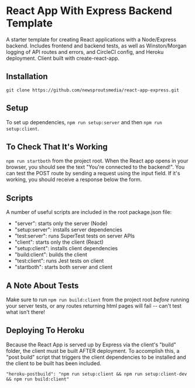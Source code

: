 # React App With Express Backend Template
A starter template for creating React applications with a Node/Express backend. Includes frontend and backend tests, as well as Winston/Morgan logging of API routes and errors, and CircleCI config, and Heroku deployment. Client built with create-react-app.

## Installation
```
git clone https://github.com/newsproutsmedia/react-app-express.git
```
## Setup
To set up dependencies, ```npm run setup:server``` and then ```npm run setup:client```.

## To Check That It's Working
```npm run startboth``` from the project root. When the React app opens in your browser, you should see the text "You're connected to the backend!". You can test the POST route by sending a request using the input field. If it's working, you should receive a response below the form.
## Scripts
A number of useful scripts are included in the root package.json file:
- "server": starts only the server (Node)
- "setup:server": installs server dependencies
- "test:server": runs SuperTest tests on server APIs
- "client": starts only the client (React)
- "setup:client": installs client dependencies
- "build:client": builds the client
- "test:client": runs Jest tests on client
- "startboth": starts both server and client
## A Note About Tests
Make sure to run ```npm run build:client``` from the project root *before* running your server tests, or any routes returning html pages will fail -- can't test what isn't there!

## Deploying To Heroku
Because the React App is served up by Express via the client's "build" folder, the client must be built AFTER deployment. To accomplish this, a "post build" script that triggers the client dependencies to be installed and the client to be built has been included.  

```
"heroku-postbuild": "npm run setup:client && npm run setup:client-dev && npm run build:client"
```